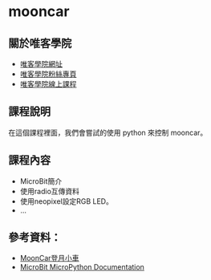 # mooncar

## 關於唯客學院

* [唯客學院網址](http://www.vcdemy.com)
* [唯客學院粉絲專頁](https://www.facebook.com/vcdemy/)
* [唯客學院線上課程](https://khpy.teachable.com)

## 課程說明

在這個課程裡面，我們會嘗試的使用 python 來控制 mooncar。

## 課程內容

* MicroBit簡介
* 使用radio互傳資料
* 使用neopixel設定RGB LED。
* ...

## 參考資料：

* [MoonCar登月小車](https://www.circuspi.com/index.php/education-resources/p_microbit/microbit-mooncar/)
* [MicroBit MicroPython Documentation](https://microbit-micropython.readthedocs.io/en/v1.1.1/index.html)
